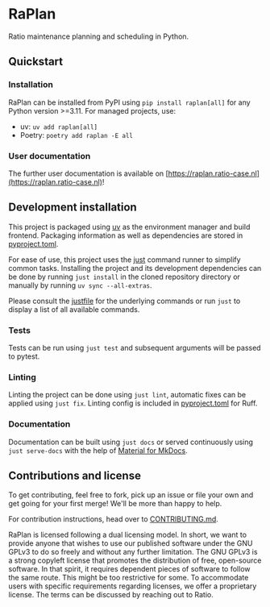 # RaPlan

Ratio maintenance planning and scheduling in Python.

## Quickstart

### Installation

RaPlan can be installed from PyPI using `pip install raplan[all]` for any Python version \>=3.11.
For managed projects, use:

- uv: `uv add raplan[all]`
- Poetry: `poetry add raplan -E all`

### User documentation

The further user documentation is available on
[https://raplan.ratio-case.nl](https://raplan.ratio-case.nl)!

## Development installation

This project is packaged using [uv](https://docs.astral.sh/uv/) as the environment manager and build
frontend. Packaging information as well as dependencies are stored in
[pyproject.toml](./pyproject.toml).

For ease of use, this project uses the [just](https://github.com/casey/just) command runner to
simplify common tasks. Installing the project and its development dependencies can be done by
running `just install` in the cloned repository directory or manually by running `uv sync --all-extras`.

Please consult the [justfile](./justfile) for the underlying commands or run `just` to display a
list of all available commands.

### Tests

Tests can be run using `just test` and subsequent arguments will be passed to pytest.

### Linting

Linting the project can be done using `just lint`, automatic fixes can be applied using `just fix`.
Linting config is included in [pyproject.toml](./pyproject.toml) for Ruff.

### Documentation

Documentation can be built using `just docs` or served continuously using `just serve-docs` with
the help of [Material for MkDocs](https://squidfunk.github.io/mkdocs-material/).

## Contributions and license

To get contributing, feel free to fork, pick up an issue or file your own and get going for your
first merge! We'll be more than happy to help.

For contribution instructions, head over to [CONTRIBUTING.md](./CONTRIBUTING.md).

RaPlan is licensed following a dual licensing model. In short, we want to provide anyone that
wishes to use our published software under the GNU GPLv3 to do so freely and without any further
limitation. The GNU GPLv3 is a strong copyleft license that promotes the distribution of free,
open-source software. In that spirit, it requires dependent pieces of software to follow the same
route. This might be too restrictive for some. To accommodate users with specific requirements
regarding licenses, we offer a proprietary license. The terms can be discussed by reaching out to
Ratio.
